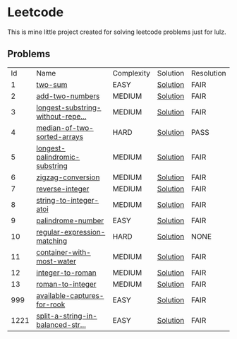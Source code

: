 # Leetcode
This is mine little project created for solving leetcode problems just for lulz.

## Problems
<table>
    <tr>
        <td>Id</td>
        <td>Name</td>
        <td>Complexity</td>
        <td>Solution</td>
        <td>Resolution</td>
    </tr>
    <tr>
        <td>1</td>
        <td><a href="https://leetcode.com/problems/two-sum/">two-sum</a></td>
        <td>EASY</td>
        <td><a href="https://github.com/illepidus/Leetcode/blob/master/src/main/java/ru/krotarnya/leetcode/problem/p0001/Solution.java">Solution</a></td>
        <td title="Solution totally satisfy constraints">FAIR</td>
    </tr>
    <tr>
        <td>2</td>
        <td><a href="https://leetcode.com/problems/add-two-numbers/">add-two-numbers</a></td>
        <td>MEDIUM</td>
        <td><a href="https://github.com/illepidus/Leetcode/blob/master/src/main/java/ru/krotarnya/leetcode/problem/p0002/Solution.java">Solution</a></td>
        <td title="Solution totally satisfy constraints">FAIR</td>
    </tr>
    <tr>
        <td>3</td>
        <td><a href="https://leetcode.com/problems/longest-substring-without-repeating-characters/">longest-substring-without-repe...</a></td>
        <td>MEDIUM</td>
        <td><a href="https://github.com/illepidus/Leetcode/blob/master/src/main/java/ru/krotarnya/leetcode/problem/p0003/Solution.java">Solution</a></td>
        <td title="Solution totally satisfy constraints">FAIR</td>
    </tr>
    <tr>
        <td>4</td>
        <td><a href="https://leetcode.com/problems/median-of-two-sorted-arrays/">median-of-two-sorted-arrays</a></td>
        <td>HARD</td>
        <td><a href="https://github.com/illepidus/Leetcode/blob/master/src/main/java/ru/krotarnya/leetcode/problem/p0004/Solution.java">Solution</a></td>
        <td title="Solution is accepted by leetcode, but breaks some unchecked constraints">PASS</td>
    </tr>
    <tr>
        <td>5</td>
        <td><a href="https://leetcode.com/problems/longest-palindromic-substring/">longest-palindromic-substring</a></td>
        <td>MEDIUM</td>
        <td><a href="https://github.com/illepidus/Leetcode/blob/master/src/main/java/ru/krotarnya/leetcode/problem/p0005/Solution.java">Solution</a></td>
        <td title="Solution totally satisfy constraints">FAIR</td>
    </tr>
    <tr>
        <td>6</td>
        <td><a href="https://leetcode.com/problems/zigzag-conversion/">zigzag-conversion</a></td>
        <td>MEDIUM</td>
        <td><a href="https://github.com/illepidus/Leetcode/blob/master/src/main/java/ru/krotarnya/leetcode/problem/p0006/Solution.java">Solution</a></td>
        <td title="Solution totally satisfy constraints">FAIR</td>
    </tr>
    <tr>
        <td>7</td>
        <td><a href="https://leetcode.com/problems/reverse-integer/">reverse-integer</a></td>
        <td>MEDIUM</td>
        <td><a href="https://github.com/illepidus/Leetcode/blob/master/src/main/java/ru/krotarnya/leetcode/problem/p0007/Solution.java">Solution</a></td>
        <td title="Solution totally satisfy constraints">FAIR</td>
    </tr>
    <tr>
        <td>8</td>
        <td><a href="https://leetcode.com/problems/string-to-integer-atoi/">string-to-integer-atoi</a></td>
        <td>MEDIUM</td>
        <td><a href="https://github.com/illepidus/Leetcode/blob/master/src/main/java/ru/krotarnya/leetcode/problem/p0008/Solution.java">Solution</a></td>
        <td title="Solution totally satisfy constraints">FAIR</td>
    </tr>
    <tr>
        <td>9</td>
        <td><a href="https://leetcode.com/problems/palindrome-number/">palindrome-number</a></td>
        <td>EASY</td>
        <td><a href="https://github.com/illepidus/Leetcode/blob/master/src/main/java/ru/krotarnya/leetcode/problem/p0009/Solution.java">Solution</a></td>
        <td title="Solution totally satisfy constraints">FAIR</td>
    </tr>
    <tr>
        <td>10</td>
        <td><a href="https://leetcode.com/problems/regular-expression-matching/">regular-expression-matching</a></td>
        <td>HARD</td>
        <td><a href="https://github.com/illepidus/Leetcode/blob/master/src/main/java/ru/krotarnya/leetcode/problem/p0010/Solution.java">Solution</a></td>
        <td title="There is no solution">NONE</td>
    </tr>
    <tr>
        <td>11</td>
        <td><a href="https://leetcode.com/problems/container-with-most-water/">container-with-most-water</a></td>
        <td>MEDIUM</td>
        <td><a href="https://github.com/illepidus/Leetcode/blob/master/src/main/java/ru/krotarnya/leetcode/problem/p0011/Solution.java">Solution</a></td>
        <td title="Solution totally satisfy constraints">FAIR</td>
    </tr>
    <tr>
        <td>12</td>
        <td><a href="https://leetcode.com/problems/integer-to-roman/">integer-to-roman</a></td>
        <td>MEDIUM</td>
        <td><a href="https://github.com/illepidus/Leetcode/blob/master/src/main/java/ru/krotarnya/leetcode/problem/p0012/Solution.java">Solution</a></td>
        <td title="Solution totally satisfy constraints">FAIR</td>
    </tr>
    <tr>
        <td>13</td>
        <td><a href="https://leetcode.com/problems/roman-to-integer/">roman-to-integer</a></td>
        <td>MEDIUM</td>
        <td><a href="https://github.com/illepidus/Leetcode/blob/master/src/main/java/ru/krotarnya/leetcode/problem/p0013/Solution.java">Solution</a></td>
        <td title="Solution totally satisfy constraints">FAIR</td>
    </tr>
    <tr>
        <td>999</td>
        <td><a href="https://leetcode.com/problems/available-captures-for-rook/">available-captures-for-rook</a></td>
        <td>EASY</td>
        <td><a href="https://github.com/illepidus/Leetcode/blob/master/src/main/java/ru/krotarnya/leetcode/problem/p0999/Solution.java">Solution</a></td>
        <td title="Solution totally satisfy constraints">FAIR</td>
    </tr>
    <tr>
        <td>1221</td>
        <td><a href="https://leetcode.com/problems/split-a-string-in-balanced-strings/">split-a-string-in-balanced-str...</a></td>
        <td>EASY</td>
        <td><a href="https://github.com/illepidus/Leetcode/blob/master/src/main/java/ru/krotarnya/leetcode/problem/p1221/Solution.java">Solution</a></td>
        <td title="Solution totally satisfy constraints">FAIR</td>
    </tr>

</table>